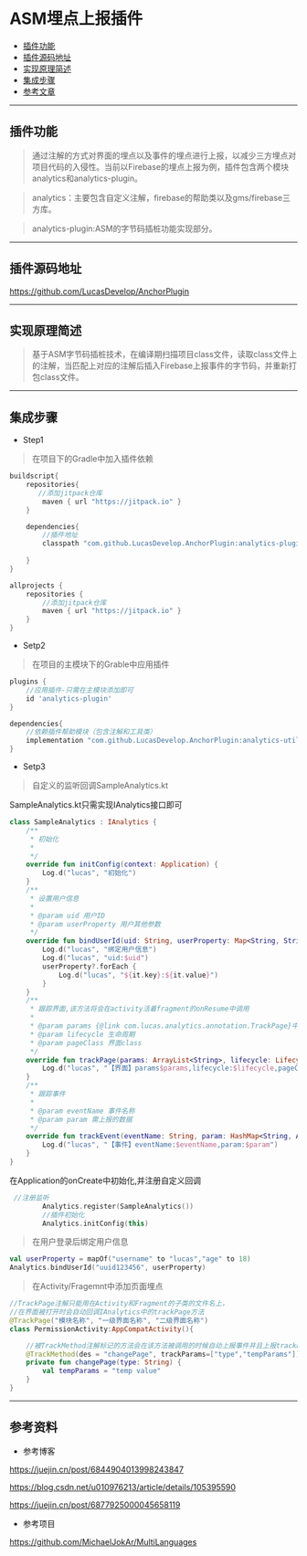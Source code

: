 # ASM埋点上报插件

- [插件功能](#插件功能)
- [插件源码地址](#插件源码地址)
- [实现原理简述](#实现原理简述)
- [集成步骤](#集成步骤)
- [参考文章](#参考文章)

----

## 插件功能

> 通过注解的方式对界面的埋点以及事件的埋点进行上报，以减少三方埋点对项目代码的入侵性。当前以Firebase的埋点上报为例，插件包含两个模块analytics和analytics-plugin。

> analytics：主要包含自定义注解，firebase的帮助类以及gms/firebase三方库。

> analytics-plugin:ASM的字节码插桩功能实现部分。

----


## 插件源码地址

https://github.com/LucasDevelop/AnchorPlugin

----

## 实现原理简述

> 基于ASM字节码插桩技术，在编译期扫描项目class文件，读取class文件上的注解，当匹配上对应的注解后插入Firebase上报事件的字节码，并重新打包class文件。
----
## 集成步骤

- Step1

> 在项目下的Gradle中加入插件依赖

```groovy
buildscript{
    repositories{
       //添加jitpack仓库
        maven { url "https://jitpack.io" }
    }

    dependencies{
        //插件地址
        classpath "com.github.LucasDevelop.AnchorPlugin:analytics-plugin:1.0.2-release"
       
    }
}

allprojects {
    repositories {
        //添加jitpack仓库
        maven { url "https://jitpack.io" }
    }
}
```

- Setp2

> 在项目的主模块下的Grable中应用插件

```groovy
plugins {
    //应用插件-只需在主模块添加即可
    id 'analytics-plugin'
}

dependencies{
    //依赖插件帮助模块（包含注解和工具类）
    implementation "com.github.LucasDevelop.AnchorPlugin:analytics-utils:1.0.2-release"
}

```

- Setp3

> 自定义的监听回调SampleAnalytics.kt

SampleAnalytics.kt只需实现IAnalytics接口即可

```kotlin
class SampleAnalytics : IAnalytics {
    /**
     * 初始化
     *
     */
    override fun initConfig(context: Application) {
        Log.d("lucas", "初始化")
    }
    /**
     * 设置用户信息
     *
     * @param uid 用户ID
     * @param userProperty 用户其他参数
     */
    override fun bindUserId(uid: String, userProperty: Map<String, String>?) {
        Log.d("lucas", "绑定用户信息")
        Log.d("lucas", "uid:$uid")
        userProperty?.forEach {
            Log.d("lucas", "${it.key}:${it.value}")
        }
    }
    /**
     * 跟踪界面,该方法将会在activity活着fragment的onResume中调用
     *
     * @param params {@link com.lucas.analytics.annotation.TrackPage}中的参数
     * @param lifecycle 生命周期
     * @param pageClass 界面class
     */
    override fun trackPage(params: ArrayList<String>, lifecycle: Lifecycle, pageClass: Class<*>) {
        Log.d("lucas", "【界面】params$params,lifecycle:$lifecycle,pageClass:${pageClass.simpleName}")
    }
    /**
     * 跟踪事件
     *
     * @param eventName 事件名称
     * @param param 需上报的数据
     */
    override fun trackEvent(eventName: String, param: HashMap<String, Any>?) {
        Log.d("lucas", "【事件】eventName:$eventName,param:$param")
    }
}
```

在Application的onCreate中初始化,并注册自定义回调
```kotlin
 //注册监听
        Analytics.register(SampleAnalytics())
        //插件初始化
        Analytics.initConfig(this)
```

> 在用户登录后绑定用户信息

```kotlin
val userProperty = mapOf("username" to "lucas","age" to 18)
Analytics.bindUserId("uuid123456", userProperty)
```

> 在Activity/Fragemnt中添加页面埋点

```kotlin
//TrackPage注解只能用在Activity和Fragment的子类的文件名上，
//在界面被打开时会自动回调IAnalytics中的trackPage方法
@TrackPage("模块名称", "一级界面名称", "二级界面名称")
class PermissionActivity:AppCompatActivity(){

    //被TrackMethod注解标记的方法会在该方法被调用的时候自动上报事件并且上报trackParams中指定的参数以及参数的值(参数包括方法参数以及方法内的本地变量)，可以作用在任何类的任何方法上。
    @TrackMethod(des = "changePage", trackParams=["type","tempParams"])
    private fun changePage(type: String) {
        val tempParams = "temp value"
    }
}
```
----
## 参考资料

- 参考博客

<https://juejin.cn/post/6844904013998243847>

<https://blog.csdn.net/u010976213/article/details/105395590>

<https://juejin.cn/post/6877925000045658119>

- 参考项目

<https://github.com/MichaelJokAr/MultiLanguages>

